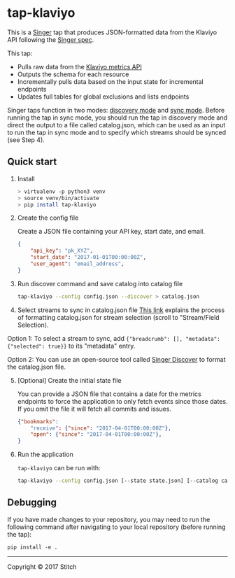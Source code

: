 # tap-klaviyo

This is a [Singer](https://singer.io) tap that produces JSON-formatted
data from the Klaviyo API following the [Singer
spec](https://github.com/singer-io/getting-started/blob/master/SPEC.md).

This tap:
- Pulls raw data from the [Klaviyo metrics API](https://www.klaviyo.com/docs/api/metrics)
- Outputs the schema for each resource
- Incrementally pulls data based on the input state for incremental endpoints
- Updates full tables for global exclusions and lists endpoints

Singer taps function in two modes: [discovery mode](https://github.com/singer-io/getting-started/blob/master/docs/DISCOVERY_MODE.md) and [sync mode](https://github.com/singer-io/getting-started/blob/master/docs/SYNC_MODE.md). Before running the tap in sync mode, you should run the tap in discovery mode and direct the output to a file called catalog.json, which can be used as an input to run the tap in sync mode and to specify which streams should be synced (see Step 4).

## Quick start

1. Install

    ```bash
    > virtualenv -p python3 venv
    > source venv/bin/activate
    > pip install tap-klaviyo
    ```

2. Create the config file

    Create a JSON file containing your API key, start date, and email.

    ```json
    {
        "api_key": "pk_XYZ",
        "start_date": "2017-01-01T00:00:00Z",
        "user_agent": "email_address",
    }
    ```

3. Run discover command and save catalog into catalog file

    ```bash
    tap-klaviyo --config config.json --discover > catalog.json
    ```

4. Select streams to sync in catalog.json file
[This link](https://github.com/singer-io/getting-started/blob/master/docs/SYNC_MODE.md) explains the process of formatting catalog.json for stream selection (scroll to "Stream/Field Selection).

Option 1: To select a stream to sync, add `{"breadcrumb": [], "metadata": {"selected": true}}` to its "metadata" entry.

Option 2: You can use an open-source tool called [Singer Discover](https://github.com/chrisgoddard/singer-discover) to format the catalog.json file.
    
    
5. [Optional] Create the initial state file

    You can provide a JSON file that contains a date for the metrics endpoints to force the application to only fetch events since those dates. If you omit the file it will fetch all
    commits and issues.

    ```json
    {"bookmarks":
        "receive": {"since": "2017-04-01T00:00:00Z"},
        "open": {"since": "2017-04-01T00:00:00Z"},
    }
    ```

6. Run the application

    `tap-klaviyo` can be run with:

    ```bash
    tap-klaviyo --config config.json [--state state.json] [--catalog catalog.json]
    ```

## Debugging

If you have made changes to your repository, you may need to run the following command after navigating to your local repository (before running the tap):

    pip install -e .


---

Copyright &copy; 2017 Stitch
